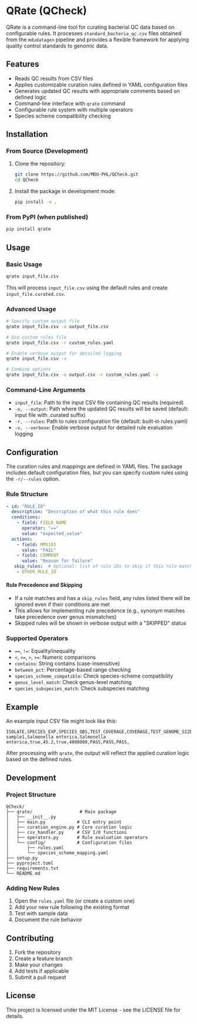 # QRate (QCheck)

QRate is a command-line tool for curating bacterial QC data based on configurable rules. It processes `standard_bacteria_qc.csv` files obtained from the `mdudatagen` pipeline and provides a flexible framework for applying quality control standards to genomic data.

## Features

- Reads QC results from CSV files
- Applies customizable curation rules defined in YAML configuration files
- Generates updated QC results with appropriate comments based on defined logic
- Command-line interface with `qrate` command
- Configurable rule system with multiple operators
- Species scheme compatibility checking

## Installation

### From Source (Development)

1. Clone the repository:

   ```bash
   git clone https://github.com/MDU-PHL/QCheck.git
   cd QCheck
   ```

2. Install the package in development mode:

   ```bash
   pip install -e .
   ```

### From PyPI (when published)

```bash
pip install qrate
```

## Usage

### Basic Usage

```bash
qrate input_file.csv
```

This will process `input_file.csv` using the default rules and create `input_file.curated.csv`.

### Advanced Usage

```bash
# Specify custom output file
qrate input_file.csv -o output_file.csv

# Use custom rules file
qrate input_file.csv -r custom_rules.yaml

# Enable verbose output for detailed logging
qrate input_file.csv -v

# Combine options
qrate input_file.csv -o output.csv -r custom_rules.yaml -v
```

### Command-Line Arguments

- `input_file`: Path to the input CSV file containing QC results (required)
- `-o, --output`: Path where the updated QC results will be saved (default: input file with .curated suffix)
- `-r, --rules`: Path to rules configuration file (default: built-in rules.yaml)
- `-v, --verbose`: Enable verbose output for detailed rule evaluation logging

## Configuration

The curation rules and mappings are defined in YAML files. The package includes default configuration files, but you can specify custom rules using the `-r/--rules` option.

### Rule Structure

```yaml
- id: "RULE_ID"
  description: "Description of what this rule does"
  conditions:
    - field: FIELD_NAME
      operator: "=="
      value: "expected_value"
  actions:
    - field: MMS103
      value: "FAIL"
    - field: COMMENT
      value: "Reason for failure"
   skip_rules:  # Optional: list of rule IDs to skip if this rule matches
    - OTHER_RULE_ID
```

#### Rule Precedence and Skipping

- If a rule matches and has a `skip_rules` field, any rules listed there will be ignored even if their conditions are met
- This allows for implementing rule precedence (e.g., synonym matches take precedence over genus mismatches)
- Skipped rules will be shown in verbose output with a "SKIPPED" status

### Supported Operators

- `==`, `!=`: Equality/inequality
- `<`, `<=`, `>`, `>=`: Numeric comparisons
- `contains`: String contains (case-insensitive)
- `between_pct`: Percentage-based range checking
- `species_scheme_compatible`: Check species-scheme compatibility
- `genus_level_match`: Check genus-level matching
- `species_subspecies_match`: Check subspecies matching

## Example

An example input CSV file might look like this:

```csv
ISOLATE,SPECIES_EXP,SPECIES_OBS,TEST_COVERAGE,COVERAGE,TEST_GENOME_SIZE_KMER,GENOME_SIZE_KMER,MMS103,MMS109,TEST_QC,COMMENT
sample1,Salmonella enterica,Salmonella enterica,true,45.2,true,4800000,PASS,PASS,PASS,
```

After processing with `qrate`, the output will reflect the applied curation logic based on the defined rules.

## Development

### Project Structure

```
QCheck/
├── qrate/                  # Main package
│   ├── __init__.py
│   ├── main.py            # CLI entry point
│   ├── curation_engine.py # Core curation logic
│   ├── csv_handler.py     # CSV I/O functions
│   ├── operators.py       # Rule evaluation operators
│   └── config/            # Configuration files
│       ├── rules.yaml
│       └── species_scheme_mapping.yaml
├── setup.py
├── pyproject.toml
├── requirements.txt
└── README.md
```

### Adding New Rules

1. Open the `rules.yaml` file (or create a custom one)
2. Add your new rule following the existing format
3. Test with sample data
4. Document the rule behavior

## Contributing

1. Fork the repository
2. Create a feature branch
3. Make your changes
4. Add tests if applicable
5. Submit a pull request

## License

This project is licensed under the MIT License - see the LICENSE file for details.
